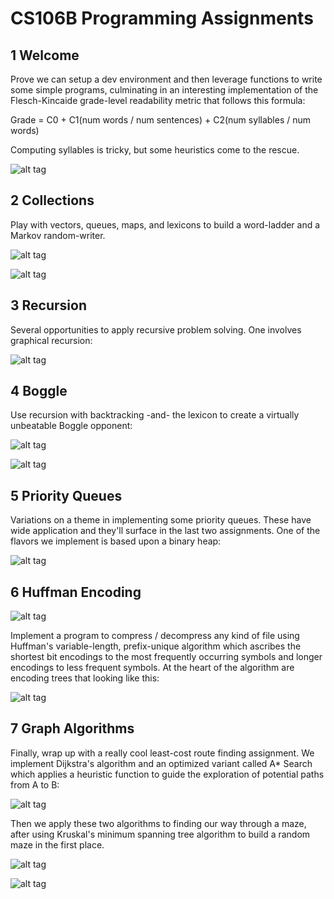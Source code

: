 # CS106B Programming Assignments

## 1 Welcome

Prove we can setup a dev environment and then leverage functions to write some simple programs, culminating in an interesting implementation of the Flesch-Kincaide grade-level readability metric that follows this formula:

   Grade = C0 + C1(num words / num sentences) + C2(num syllables / num words)

Computing syllables is tricky, but some heuristics come to the rescue.

![alt tag](2013_spring/01-welcome/4_flesch_kincaid/grade-level-text.png)

## 2 Collections

Play with vectors, queues, maps, and lexicons to build a word-ladder and a Markov random-writer.

![alt tag](2013_spring/02-collections/word-ladder.png)

![alt tag](2013_spring/02-collections/markov-writer.png)

## 3 Recursion

Several opportunities to apply recursive problem solving.  One involves graphical recursion:

![alt tag](../08-recursion-strategies/readerEx.08.18/screen_shots/sierpinski-triangle.png)

## 4 Boggle

Use recursion with backtracking -and- the lexicon to create a virtually unbeatable Boggle opponent:

![alt tag](2013_spring/04-boggle/boggle-des-1.jpg)

![alt tag](2013_spring/04-boggle/boggle.png)

## 5 Priority Queues

Variations on a theme in implementing some priority queues.  These have wide application and they'll surface in the last two assignments.  One of the flavors we implement is based upon a binary heap:

![alt tag](2013_spring/05-priority-queues/pqueue.png)

## 6 Huffman Encoding

![alt tag](2013_spring/06-huffman-encoding/encoding.jpg)

Implement a program to compress / decompress any kind of file using Huffman's variable-length, prefix-unique algorithm which ascribes the shortest bit encodings to the most frequently occurring symbols and longer encodings to less frequent symbols.  At the heart of the algorithm are encoding trees that looking like this:

![alt tag](2013_spring/06-huffman-encoding/huffman-encoding.png)

## 7 Graph Algorithms

Finally, wrap up with a really cool least-cost route finding assignment.  We implement Dijkstra's algorithm and an optimized variant called A* Search which applies a heuristic function to guide the exploration of potential paths from A to B:

![alt tag](2013_spring/07-graph-algorithms/screen_shots/dijkstra-v-astar-hires.png)

Then we apply these two algorithms to finding our way through a maze, after using Kruskal's minimum spanning tree algorithm to build a random maze in the first place.

![alt tag](2013_spring/07-graph-algorithms/screen_shots/kruskal.png)

![alt tag](2013_spring/07-graph-algorithms/screen_shots/maze-runner-hires.png)
